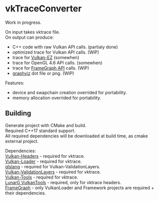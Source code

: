 # vkTraceConverter
Work in progress.<br/>
 
On input takes vktrace file.<br/>
On output can produce:
* C++ code with raw Vulkan API calls. (partialy done)
* optimized trace for Vulkan API calls. (WIP)
* trace for [Vulkan-EZ](https://github.com/GPUOpen-LibrariesAndSDKs/V-EZ) (somewhen)
* trace for OpenGL 4.6 API calls. (somewhen)
* trace for [FrameGraph API](https://github.com/azhirnov/FrameGraph) calls. (WIP)
* [graphviz](https://www.graphviz.org/) dot file or png. (WIP)
 
Features:
* device and swapchain creation overrided for portability.
* memory allocation overrided for portability.

## Building
Generate project with CMake and build.<br/>
Required C++17 standard support.<br/>
All required dependencies will be downloaded at build time, as cmake external project.

Dependencies:<br/>
[Vulkan-Headers](https://github.com/KhronosGroup/Vulkan-Headers) - required for vktrace.<br/>
[Vulkan-Loader](https://github.com/KhronosGroup/Vulkan-Loader) - required for vktrace.<br/>
[glslang](https://github.com/KhronosGroup/glslang.git) - required for Vulkan-ValidationLayers.<br/>
[Vulkan-ValidationLayers](https://github.com/KhronosGroup/Vulkan-ValidationLayers) - required for vktrace.<br/>
[Vulkan-Tools](https://github.com/KhronosGroup/Vulkan-Tools) - required for vktrace.<br/>
[LunarG VulkanTools](https://github.com/LunarG/VulkanTools) - required, only for vktrace headers.<br/>
[FrameGraph](https://github.com/azhirnov/FrameGraph) - only VulkanLoader and Framework projects are required + their dependencies.<br/>
